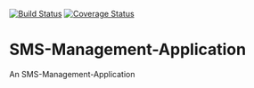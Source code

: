 [![Build Status](https://travis-ci.org/daisymacharia/SMS-Management-Application.svg?branch=master)](https://travis-ci.org/daisymacharia/SMS-Management-Application)
[![Coverage Status](https://coveralls.io/repos/github/daisymacharia/SMS-Management-Application/badge.svg?branch=api%2Ftesting)](https://coveralls.io/github/daisymacharia/SMS-Management-Application?branch=api%2Ftesting)

# SMS-Management-Application

An SMS-Management-Application
